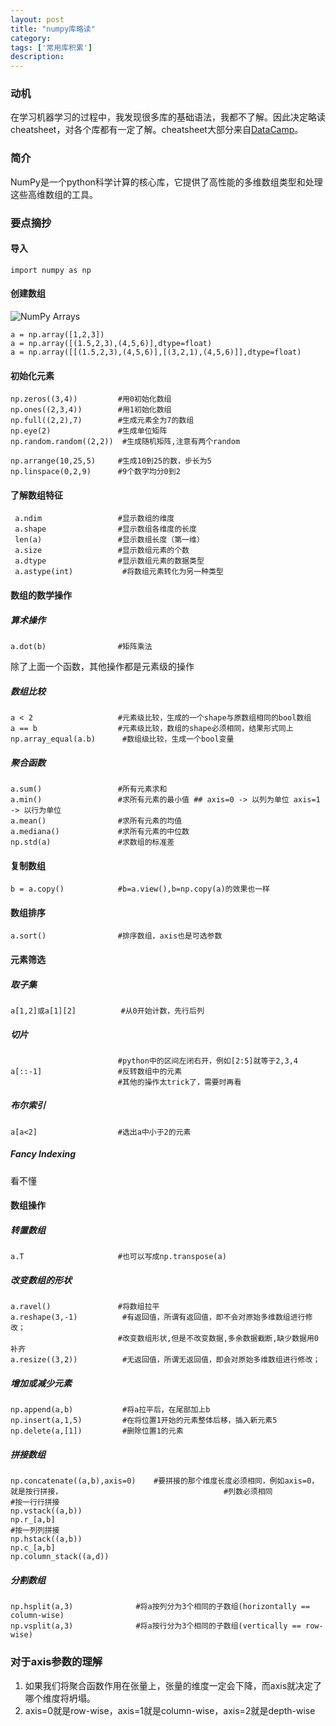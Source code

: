 ```yaml
---
layout: post
title: "numpy库略读"
category: 
tags: ['常用库积累']
description: 
---
```


### 动机

在学习机器学习的过程中，我发现很多库的基础语法，我都不了解。因此决定略读cheatsheet，对各个库都有一定了解。cheatsheet大部分来自[DataCamp](https://www.datacamp.com/community/data-science-cheatsheets)。 

### 简介

 NumPy是一个python科学计算的核心库，它提供了高性能的多维数组类型和处理这些高维数组的工具。

### 要点摘抄

#### 导入

```
import numpy as np
```

#### 创建数组

![NumPy Arrays](http://chenjunbo-image.oss-cn-beijing.aliyuncs.com/18-7-27/1960527.jpg)

```
a = np.array([1,2,3])
a = np.array([(1.5,2,3),(4,5,6)],dtype=float)
a = np.array([[(1.5,2,3),(4,5,6)],[(3,2,1),(4,5,6)]],dtype=float)
```

#### 初始化元素

```
np.zeros((3,4)) 		#用0初始化数组
np.ones((2,3,4))		#用1初始化数组
np.full((2,2),7)		#生成元素全为7的数组
np.eye(2)		    	#生成单位矩阵
np.random.random((2,2))	 #生成随机矩阵,注意有两个random

np.arrange(10,25,5)		#生成10到25的数，步长为5
np.linspace(0,2,9)		#9个数字均分0到2
```

#### 了解数组特征

```
 a.ndim					#显示数组的维度
 a.shape				#显示数组各维度的长度
 len(a)					#显示数组长度（第一维）
 a.size					#显示数组元素的个数
 a.dtype				#显示数组元素的数据类型
 a.astype(int)			 #将数组元素转化为另一种类型
```

#### 数组的数学操作

#####	算术操作

```
a.dot(b)				#矩阵乘法
```

除了上面一个函数，其他操作都是元素级的操作

##### 数组比较

```
a < 2					#元素级比较，生成的一个shape与原数组相同的bool数组
a == b  				#元素级比较，数组的shape必须相同，结果形式同上
np.array_equal(a.b)		 #数组级比较，生成一个bool变量
```

##### 聚合函数

```
a.sum()					#所有元素求和
a.min()					#求所有元素的最小值 ## axis=0 -> 以列为单位 axis=1 -> 以行为单位
a.mean()				#求所有元素的均值
a.mediana()				#求所有元素的中位数
np.std(a)				#求数组的标准差
```

#### 复制数组

```
b = a.copy() 			#b=a.view(),b=np.copy(a)的效果也一样
```

#### 数组排序

```
a.sort()				#排序数组，axis也是可选参数
```

#### 元素筛选

##### 取子集

```
a[1,2]或a[1][2]			#从0开始计数，先行后列
```

##### 切片

```
					    #python中的区间左闭右开，例如[2:5]就等于2,3,4
a[::-1]					#反转数组中的元素
					 	#其他的操作太trick了，需要时再看
```

##### 布尔索引

```
a[a<2]					#选出a中小于2的元素
```

##### Fancy Indexing

看不懂

#### 数组操作

##### 转置数组

```
a.T						#也可以写成np.transpose(a)
```

##### 改变数组的形状

```
a.ravel()				#将数组拉平
a.reshape(3,-1)			 #有返回值，所谓有返回值，即不会对原始多维数组进行修改；
						#改变数组形状,但是不改变数据,多余数据截断,缺少数据用0补齐
a.resize((3,2))			 #无返回值，所谓无返回值，即会对原始多维数组进行修改；
```

##### 增加或减少元素

```
np.append(a,b)			 #将a拉平后，在尾部加上b
np.insert(a,1,5)		 #在将位置1开始的元素整体后移，插入新元素5
np.delete(a,[1])		 #删除位置1的元素
```

##### 拼接数组

```
np.concatenate((a,b),axis=0)	#要拼接的那个维度长度必须相同，例如axis=0，就是按行拼接，							  		#列数必须相同
#按一行行拼接
np.vstack((a,b))
np.r_[a,b]
#按一列列拼接
np.hstack((a,b))
np.c_[a,b]
np.column_stack((a,d))
```

##### 分割数组

```
np.hsplit(a,3)				#将a按列分为3个相同的子数组(horizontally == column-wise)
np.vsplit(a,3)				#将a按行分为3个相同的子数组(vertically == row-wise)
```

### 对于axis参数的理解

1. 如果我们将聚合函数作用在张量上，张量的维度一定会下降，而axis就决定了哪个维度将坍塌。
2. axis=0就是row-wise，axis=1就是column-wise，axis=2就是depth-wise


